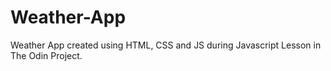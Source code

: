 # Weather-App
Weather App created using HTML, CSS and JS during Javascript Lesson in The Odin Project.
